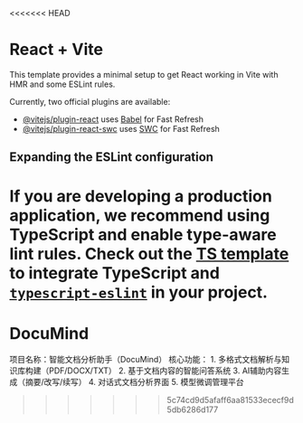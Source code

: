 <<<<<<< HEAD
# React + Vite

This template provides a minimal setup to get React working in Vite with HMR and some ESLint rules.

Currently, two official plugins are available:

- [@vitejs/plugin-react](https://github.com/vitejs/vite-plugin-react/blob/main/packages/plugin-react/README.md) uses [Babel](https://babeljs.io/) for Fast Refresh
- [@vitejs/plugin-react-swc](https://github.com/vitejs/vite-plugin-react-swc) uses [SWC](https://swc.rs/) for Fast Refresh

## Expanding the ESLint configuration

If you are developing a production application, we recommend using TypeScript and enable type-aware lint rules. Check out the [TS template](https://github.com/vitejs/vite/tree/main/packages/create-vite/template-react-ts) to integrate TypeScript and [`typescript-eslint`](https://typescript-eslint.io) in your project.
=======
# DocuMind
项目名称：智能文档分析助手（DocuMind）  核心功能：  1. 多格式文档解析与知识库构建（PDF/DOCX/TXT） 2. 基于文档内容的智能问答系统 3. AI辅助内容生成（摘要/改写/续写） 4. 对话式文档分析界面 5. 模型微调管理平台
>>>>>>> 5c74cd9d5afaff6aa81533ececf9d5db6286d177
